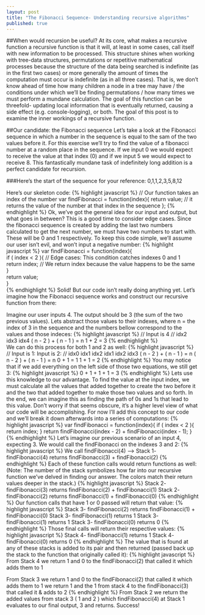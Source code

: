 ```yaml
---
layout: post
title: "The Fibonacci Sequence- Understanding recursive algorithms"
published: true
---
```

##When would recursion be useful?
At its core, what makes a recursive function a recursive function is that it will, 
at least in some cases, call itself with new information to be processed. This structure 
shines when working with tree-data structures, permutations or repetitive mathematical 
processes because the structure of the data being searched is indefinite (as in the first 
two cases) or more generally the amount of times the computation must occur is indefinite 
(as in all three cases). That is, we don’t know ahead of time how many children a node in 
a tree may have / the conditions under which we’ll be finding permutations / how many times 
we must perform a mundane calculation. The goal of this function can be threefold- updating 
local information that is eventually returned, causing a side effect (e.g. console-logging), 
or both. The goal of this post is to examine the inner workings of a recursive function.

##Our candidate: the Fibonacci sequence
Let’s take a look at the Fibonacci sequence in which a number in the sequence is equal to 
the sam of the two values before it. For this exercise we’ll try to find the value of a 
fibonacci number at a random place in the sequence. If we input 0 we would expect to receive 
the value at that index (0) and if we input 5 we would expect to receive 8. This 
fantastically mundane task of indefinitely long addition is a perfect candidate for 
recursion.

###Here’s the start of the sequence for your reference: 0,1,1,2,3,5,8,12

Here’s our skeleton code:
{% highlight javascript %}
// Our function takes an index of the number
var findFibonacci = function(index){
  return value; // it returns the value of the number at that index in the sequence
};
{% endhighlight %}
Ok, we’ve got the general idea for our input and output, but what goes in between? This is 
a good time to consider edge cases. Since the fibonacci sequence is created by adding the 
last two numbers calculated to get the next number, we must have two numbers to start with. 
These will be 0 and 1 respectively. To keep this code simple, we’ll assume our user isn’t 
evil, and won’t input a negative number:
{% highlight javascript %}
var findFibonacci = function(index){  
  if ( index < 2 ){               // Edge cases: This condition catches indexes 0 and 1  
    return index;                // We return index because the value happens to be the same  
  }  
  return value;  
}  
{% endhighlight %}
Solid! But our code isn’t really doing anything yet. Let’s imagine how the Fibonacci sequence 
works and construct our recursive function from there:

Imagine our user inputs 4. The output should be 3 (the sum of the two previous values). Lets 
abstract those values to their indexes, where n = the index of 3 in the sequence and the 
numbers bellow correspond to the values and those indeces:
{% highlight javascript %}
// Input is 4
// idx2        idx3     idx4
( n - 2 ) + ( n - 1 ) =  n
    1     +     2     =  3
{% endhighlight %}  
We can do this process for both 1 and 2 as well:
{% highlight javascript %}
// Input is 1:                          Input is 2:
// idx0        idx1     idx2               idx1       idx2      idx3
( n - 2 ) + ( n - 1 ) =  n              ( n - 2 ) + ( n - 1 ) =  n
    0     +     1     =  1                  1     +     1     =  2
{% endhighlight %}
You may notice that if we add everything on the left side of those two equations, we still 
get 3:
{% highlight javascript %}
0 + 1 + 1 + 1 = 3
{% endhighlight %}
Lets use this knowledge to our advantage. To find the value at the input index, we must 
calculate all the values that added together to create the two before it and the two that 
added together to make those two values and so forth. In the end, we can imagine this as 
finding the path of 0s and 1s that lead to this value. Don’t worry if that seems obscure, 
it’s a higher level view of what our code will be accomplishing. For now I’ll add this 
concept to our code and we’ll break it down afterwards into a series of computations:
{% highlight javascript %}
var findFibonacci = function(index){
  if ( index < 2 ){
    return index;
  }
  return findFibonacci(index - 2) + findFibonacci(index - 1);
}
{% endhighlight %}
Let’s imagine our previous scenario of an input 4, expecting 3. We would call the 
findFibonacci on the indexes 3 and 2:
{% highlight javascript %}
We call findFibonacci(4) —>
Stack 1-  findFibonacci(4) returns findFibonacci(3) + findFibonacci(2)
{% endhighlight %}
Each of these function calls would return functions as well:
(Note: The number of the stack symbolizes how far into our recursive function we’ve delved 
in finding our answer. The colors match their return values deeper in the stack.)
{% highlight javascript %}
Stack 2-  findFibonacci(3) returns findFibonacci(2) + findFibonacci(1)
Stack 2-  findFibonacci(2) returns findFibonacci(1) + findFibonacci(0)
{% endhighlight %}
Our function calls that have 1 or 0 passed will return that value:
{% highlight javascript %}
Stack 3-  findFibonacci(2) returns findFibonacci(1) + findFibonacci(0)
Stack 3-  findFibonacci(1) returns 1
Stack 3-  findFibonacci(1) returns 1
Stack 3-  findFibonacci(0) returns 0
{% endhighlight %}
Those final calls will return their respective values:
{% highlight javascript %}
Stack 4-  findFibonacci(1) returns 1
Stack 4-  findFibonacci(0) returns 0
{% endhighlight %}
The value that is found at any of these stacks is added to its pair and then returned 
(passed back up the stack to the function that originally called it):
{% highlight javascript %}
From Stack 4 we return 1 and 0 to the findFibonacci(2) that called it which adds them to 1

From Stack 3 we return 1  and 0 to the findFibonacci(2) that called it which adds them to 1
             we return 1 and the 1 from stack 4 to the findFibonacci(3) that called it & adds to 2
{% endhighlight %}
From Stack 2 we return the added values from stack 3 ( 1 and 2 ) 
which findFibonacci(4) at Stack 1 evaluates to our final output, 3 and returns. 
Success!
